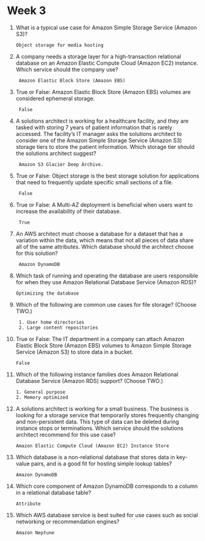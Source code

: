 # Week 3

1.  What is a typical use case for Amazon Simple Storage Service (Amazon S3)?

        Object storage for media hosting

2.  A company needs a storage layer for a high-transaction relational database on an Amazon Elastic Compute Cloud (Amazon EC2) instance. Which service should the company use?

         Amazon Elastic Block Store (Amazon EBS)

3.  True or False: Amazon Elastic Block Store (Amazon EBS) volumes are considered ephemeral storage.

         False

4.  A solutions architect is working for a healthcare facility, and they are tasked with storing 7 years of patient information that is rarely accessed. The facility’s IT manager asks the solutions architect to consider one of the Amazon Simple Storage Service (Amazon S3) storage tiers to store the patient information. Which storage tier should the solutions architect suggest?

         Amazon S3 Glacier Deep Archive.

5.  True or False: Object storage is the best storage solution for applications that need to frequently update specific small sections of a file.

         False

6.  True or False: A Multi-AZ deployment is beneficial when users want to increase the availability of their database.

         True

7.  An AWS architect must choose a database for a dataset that has a variation within the data, which means that not all pieces of data share all of the same attributes. Which database should the architect choose for this solution?

         Amazon DynamoDB

8.  Which task of running and operating the database are users responsible for when they use Amazon Relational Database Service (Amazon RDS)?

        Optimizing the database

9.  Which of the following are common use cases for file storage? (Choose TWO.)

         1. User home directories
         2. Large content repositories

10. True or False: The IT department in a company can attach Amazon Elastic Block Store (Amazon EBS) volumes to Amazon Simple Storage Service (Amazon S3) to store data in a bucket.

        False

11. Which of the following instance families does Amazon Relational Database Service (Amazon RDS) support? (Choose TWO.)

        1. General purpose
        2. Memory optimized

12. A solutions architect is working for a small business. The business is looking for a storage service that temporarily stores frequently changing and non-persistent data. This type of data can be deleted during instance stops or terminations. Which service should the solutions architect recommend for this use case?

        Amazon Elastic Compute Cloud (Amazon EC2) Instance Store

13. Which database is a non-relational database that stores data in key-value pairs, and is a good fit for hosting simple lookup tables?

        Amazon DynamoDB

14. Which core component of Amazon DynamoDB corresponds to a column in a relational database table?

        Attribute

15. Which AWS database service is best suited for use cases such as social networking or recommendation engines?

        Amazon Neptune
